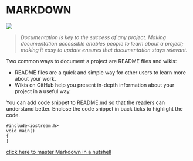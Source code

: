 # **MARKDOWN**
![](https://image.slidesharecdn.com/the-power-of-markdown-170323103313/95/the-power-of-markdown-5-638.jpg?cb=1510671543)

>*Documentation is key to the success of any project. Making documentation accessible enables people to learn about a project; making it easy to update ensures that documentation stays relevant.*

Two common ways to document a project are README files and wikis:
  * README files are a quick and simple way for other users to learn more about your work.
  * Wikis on GitHub help you present in-depth information about your project in a useful way.

You can add code snippet to README.md so that the readers can understand better.
Enclose the code snippet in back ticks to highlight the code.

```Here goes the code :)
#include<iostream.h>
void main()
{
}
```

[click here to master Markdown in a nutshell](https://github.com/adam-p/markdown-here/wiki/Markdown-Cheatsheet#code)
